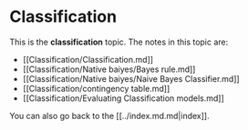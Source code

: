 # Classification
This is the **classification** topic. The notes in this topic are:

- [[Classification/Classification.md]]
- [[Classification/Native baiyes/Bayes rule.md]]
- [[Classification/Native baiyes/Naive Bayes Classifier.md]]
- [[Classification/contingency table.md]]
- [[Classification/Evaluating Classification models.md]]

You can also go back to the [[../index.md.md|index]].